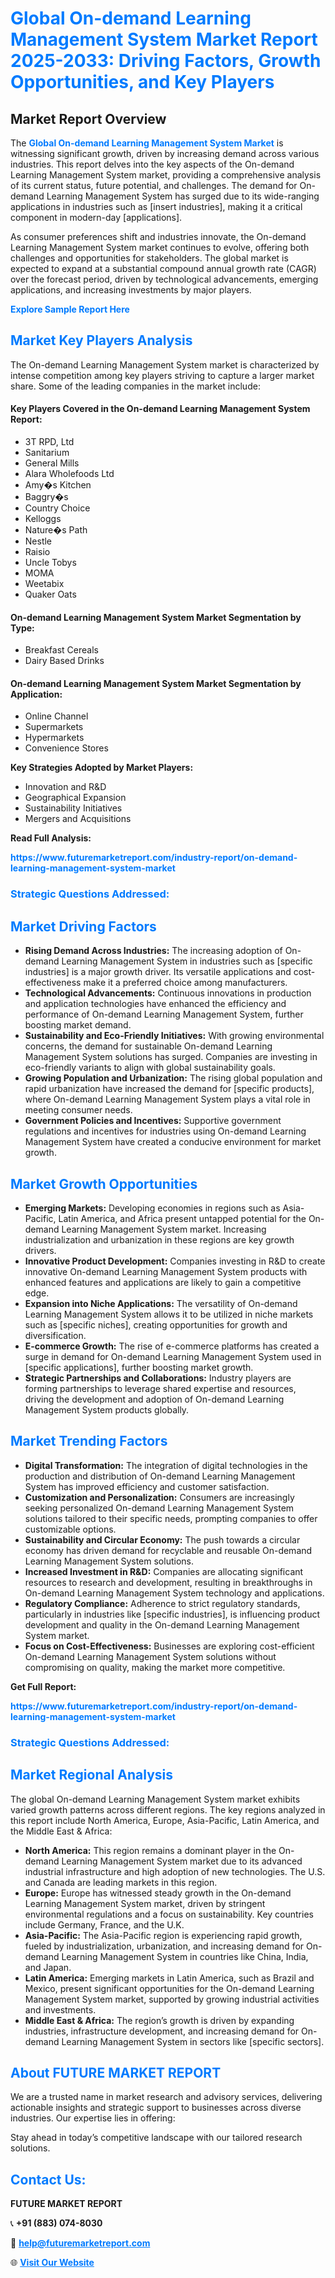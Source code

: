 <h1 style="color: #007BFF;">Global On-demand Learning Management System Market Report 2025-2033: Driving Factors, Growth Opportunities, and Key Players</h1>

<section id="overview">
<h2>Market Report Overview</h2>
<p>The <a href="https://www.futuremarketreport.com/industry-report/on-demand-learning-management-system-market" style="color: #007BFF; text-decoration: none;"><strong>Global On-demand Learning Management System Market</strong></a> is witnessing significant growth, driven by increasing demand across various industries. This report delves into the key aspects of the On-demand Learning Management System market, providing a comprehensive analysis of its current status, future potential, and challenges. The demand for On-demand Learning Management System has surged due to its wide-ranging applications in industries such as [insert industries], making it a critical component in modern-day [applications].</p>
<p>As consumer preferences shift and industries innovate, the On-demand Learning Management System market continues to evolve, offering both challenges and opportunities for stakeholders. The global market is expected to expand at a substantial compound annual growth rate (CAGR) over the forecast period, driven by technological advancements, emerging applications, and increasing investments by major players.</p>
</section>

<section id="overview">
<p><a href="https://www.futuremarketreport.com/request-sample/reportId=37546" style="color: #007BFF; text-decoration: none;"><strong>Explore Sample Report Here</strong></a></p>
</section>

<section id="key-players">
<h2 style="color: #007BFF;">Market Key Players Analysis</h2>
<p>The On-demand Learning Management System market is characterized by intense competition among key players striving to capture a larger market share. Some of the leading companies in the market include:</p>
<h4>Key Players Covered in the On-demand Learning Management System Report:</h4>
<ul><li>3T RPD, Ltd</li><li>Sanitarium</li><li>General Mills</li><li>Alara Wholefoods Ltd</li><li>Amy�s Kitchen</li><li>Baggry�s</li><li>Country Choice</li><li>Kelloggs</li><li>Nature�s Path</li><li>Nestle</li><li>Raisio</li><li>Uncle Tobys</li><li>MOMA</li><li>Weetabix</li><li>Quaker Oats</li></ul>
<h4>On-demand Learning Management System Market Segmentation by Type:</h4>
<ul><li>Breakfast Cereals</li><li>Dairy Based Drinks</li></ul>

<h4>On-demand Learning Management System Market Segmentation by Application:</h4>
<ul><li>Online Channel</li><li>Supermarkets</li><li>Hypermarkets</li><li>Convenience Stores</li></ul>
<p><strong>Key Strategies Adopted by Market Players:</strong></p>
<ul>
<li>Innovation and R&D</li>
<li>Geographical Expansion</li>
<li>Sustainability Initiatives</li>
<li>Mergers and Acquisitions</li>
</ul>
</section>

<section>
<p><strong>Read Full Analysis: </strong></p><a href="https://www.futuremarketreport.com/industry-report/on-demand-learning-management-system-market" style="color: #007BFF; text-decoration: none;"><strong>https://www.futuremarketreport.com/industry-report/on-demand-learning-management-system-market</strong></a>
<h3 style="color: #007BFF;">Strategic Questions Addressed:</h3>
</section>

<section id="driving-factors">
<h2 style="color: #007BFF;">Market Driving Factors</h2>
<ul>
<li><strong>Rising Demand Across Industries:</strong> The increasing adoption of On-demand Learning Management System in industries such as [specific industries] is a major growth driver. Its versatile applications and cost-effectiveness make it a preferred choice among manufacturers.</li>
<li><strong>Technological Advancements:</strong> Continuous innovations in production and application technologies have enhanced the efficiency and performance of On-demand Learning Management System, further boosting market demand.</li>
<li><strong>Sustainability and Eco-Friendly Initiatives:</strong> With growing environmental concerns, the demand for sustainable On-demand Learning Management System solutions has surged. Companies are investing in eco-friendly variants to align with global sustainability goals.</li>
<li><strong>Growing Population and Urbanization:</strong> The rising global population and rapid urbanization have increased the demand for [specific products], where On-demand Learning Management System plays a vital role in meeting consumer needs.</li>
<li><strong>Government Policies and Incentives:</strong> Supportive government regulations and incentives for industries using On-demand Learning Management System have created a conducive environment for market growth.</li>
</ul>
</section>

<section id="growth-opportunities">
<h2 style="color: #007BFF;">Market Growth Opportunities</h2>
<ul>
<li><strong>Emerging Markets:</strong> Developing economies in regions such as Asia-Pacific, Latin America, and Africa present untapped potential for the On-demand Learning Management System market. Increasing industrialization and urbanization in these regions are key growth drivers.</li>
<li><strong>Innovative Product Development:</strong> Companies investing in R&D to create innovative On-demand Learning Management System products with enhanced features and applications are likely to gain a competitive edge.</li>
<li><strong>Expansion into Niche Applications:</strong> The versatility of On-demand Learning Management System allows it to be utilized in niche markets such as [specific niches], creating opportunities for growth and diversification.</li>
<li><strong>E-commerce Growth:</strong> The rise of e-commerce platforms has created a surge in demand for On-demand Learning Management System used in [specific applications], further boosting market growth.</li>
<li><strong>Strategic Partnerships and Collaborations:</strong> Industry players are forming partnerships to leverage shared expertise and resources, driving the development and adoption of On-demand Learning Management System products globally.</li>
</ul>
</section>

<section id="trending-factors">
<h2 style="color: #007BFF;">Market Trending Factors</h2>
<ul>
<li><strong>Digital Transformation:</strong> The integration of digital technologies in the production and distribution of On-demand Learning Management System has improved efficiency and customer satisfaction.</li>
<li><strong>Customization and Personalization:</strong> Consumers are increasingly seeking personalized On-demand Learning Management System solutions tailored to their specific needs, prompting companies to offer customizable options.</li>
<li><strong>Sustainability and Circular Economy:</strong> The push towards a circular economy has driven demand for recyclable and reusable On-demand Learning Management System solutions.</li>
<li><strong>Increased Investment in R&D:</strong> Companies are allocating significant resources to research and development, resulting in breakthroughs in On-demand Learning Management System technology and applications.</li>
<li><strong>Regulatory Compliance:</strong> Adherence to strict regulatory standards, particularly in industries like [specific industries], is influencing product development and quality in the On-demand Learning Management System market.</li>
<li><strong>Focus on Cost-Effectiveness:</strong> Businesses are exploring cost-efficient On-demand Learning Management System solutions without compromising on quality, making the market more competitive.</li>
</ul>
</section>

<section>
<p><strong>Get Full Report: </strong></p><a href="https://www.futuremarketreport.com/industry-report/on-demand-learning-management-system-market" style="color: #007BFF; text-decoration: none;"><strong>https://www.futuremarketreport.com/industry-report/on-demand-learning-management-system-market</strong></a>
<h3 style="color: #007BFF;">Strategic Questions Addressed:</h3>
</section>


<section id="regional-analysis">
<h2 style="color: #007BFF;">Market Regional Analysis</h2>
<p>The global On-demand Learning Management System market exhibits varied growth patterns across different regions. The key regions analyzed in this report include North America, Europe, Asia-Pacific, Latin America, and the Middle East & Africa:</p>
<ul>
<li><strong>North America:</strong> This region remains a dominant player in the On-demand Learning Management System market due to its advanced industrial infrastructure and high adoption of new technologies. The U.S. and Canada are leading markets in this region.</li>
<li><strong>Europe:</strong> Europe has witnessed steady growth in the On-demand Learning Management System market, driven by stringent environmental regulations and a focus on sustainability. Key countries include Germany, France, and the U.K.</li>
<li><strong>Asia-Pacific:</strong> The Asia-Pacific region is experiencing rapid growth, fueled by industrialization, urbanization, and increasing demand for On-demand Learning Management System in countries like China, India, and Japan.</li>
<li><strong>Latin America:</strong> Emerging markets in Latin America, such as Brazil and Mexico, present significant opportunities for the On-demand Learning Management System market, supported by growing industrial activities and investments.</li>
<li><strong>Middle East & Africa:</strong> The region’s growth is driven by expanding industries, infrastructure development, and increasing demand for On-demand Learning Management System in sectors like [specific sectors].</li>
</ul>
</section>

<footer>
<h2 style="color: #007BFF;">About FUTURE MARKET REPORT</h2>
<p>We are a trusted name in market research and advisory services, delivering actionable insights and strategic support to businesses across diverse industries. Our expertise lies in offering:</p>

<p>Stay ahead in today’s competitive landscape with our tailored research solutions.</p>

<h2 style="color: #007BFF;">Contact Us:</h2>
<p><strong>FUTURE MARKET REPORT</strong></p>
<p>📞 <strong>+91 (883) 074-8030</strong></p>
<p>📧 <strong><a href="mailto:help@futuremarketreport.com" style="color: #007BFF;">help@futuremarketreport.com</a></strong></p>
<p>🌐 <strong><a href="https://www.futuremarketreport.com/" style="color: #007BFF;">Visit Our Website</a></strong></p>
</footer>